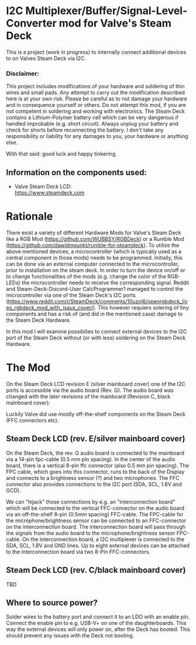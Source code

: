# I2C Multiplexer/Buffer/Signal-Level-Converter mod for Valve's Steam Deck 

This is a project (work in progress) to internally connect additional devices to on Valves Steam Deck via I2C.

### Disclaimer:
This project includes modifications of your hardware and soldering of thin wires and small pads. 
Any attempt to carry out the modification described here is at your own risk.
Please be careful as to not damage your hardware and in consequence yourself or others.
Do not attempt this mod, if you are not competent in soldering and working with electronics.
The Steam Deck contains a Lithium-Polymer battery cell which can be very dangerous if handled improbable (e.g. short circuit).
Always unplug your battery and check for shorts before reconnecting the battery.
I don't take any responsibility or liability for any damages to you, your hardware or anything else.

With that said: good luck and happy tinkering.

## Information on the components used:

- Valve Steam Deck LCD:
  <br />https://www.steamdeck.com

# Rationale

There exist a variety of different Hardware Mods for Valve's Steam Deck like a RGB Mod (https://github.com/WUBBSY/RGBDeck) or a Rumble Mod (https://github.com/dawidmpunkt/rumble-for-steamdeck). To utilize the above mentioned devices, a microcontroller (which is typically used as a central component in those mods) needs to be programmed. Initially, this can be done via an external computer connected to the microcontroller, prior to installation on the steam deck. In order to turn the device on/off or to change functionalities of the mods (e.g. change the color of the RGB-LEDs) the microcontroller needs to receive the corresponding signal. Reddit and Steam-Deck-Discord-User CalcProgrammer1 managed to control the microcontroller via one of the Steam Deck's I2C ports (https://www.reddit.com/r/SteamDeck/comments/10uzoj6/openrgbdeck_lives_rgbdeck_mod_with_jsaux_cover/). This however requiers solering of tiny components and has a risk of (and did in the mentioned case) damage to the Steam Deck Hardware. 

In this mod I will examine possibilies to connect external devices to the I2C port of the Steam Deck without (or with less) soldering on the Steam Deck Hardware.

# The Mod
On the Steam Deck LCD revision E (silver mainboard cover) one of the I2C ports is accessible via the audio board (Rev. G). The audio board was changed with the later revisions of the mainboard (Revision C, black mainboard cover). 

Luckily Valve did use mostly off-the-shelf components on the Steam Deck (FFC connectors etc).

## Steam Deck LCD (rev. E/silver mainboard cover)
On the Steam Deck, the rev. G audio board is connected to the mainboard via a 14-pin fpc-cable (0.5 mm pin spacing). In the center of the audio board, there is a vertical 8-pin ffc connector (also 0.5 mm pin spacing). The FPC cable, which goes into this connector, runs to the back of the Display and connects to a brightness sensor (?) and two microphones. The FFC connector also provides connections to the I2C port (SDA, SCL, 1.8V and GCD).

We can "hijack" those connections by e.g. an "interconnection board" which will be connected to the vertical FFC-connector on the audio board via an off-the-shelf 8-pin (0.5mm spacing) FFC-cable. The FPC-cable for the microphone/brightness sensor can be connected to an FFC-connector on the interconnection board. The interconnection board will pass through the signals from the audio board to the microphone/brightness sensor FPC-cable. On the interconnection board, a I2C multiplexer is connected to the SDA, SCL, 1.8V and GND lines. Up to eight external devices can be attached to the interconnection board via two 8-Pin FFC-connectors.

## Steam Deck LCD (rev. C/black mainboard cover)
TBD

## Where to source power?
Solder wires to the battery port and connect it to an LDO with an enable pin. Connect the enable pin to e.g. USB-V+ on one of the daughterboards. This way the external devices will only power on, after the Deck has booted. This should prevent any issues with the Deck not booting. 
